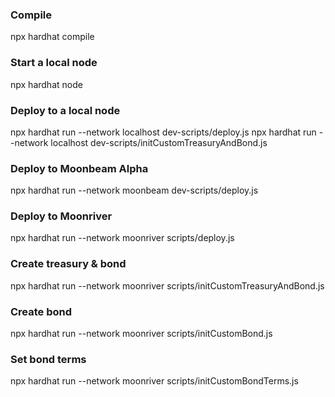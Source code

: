 ### Compile
npx hardhat compile

### Start a local node
npx hardhat node

### Deploy to a local node
npx hardhat run --network localhost dev-scripts/deploy.js
npx hardhat run --network localhost dev-scripts/initCustomTreasuryAndBond.js

### Deploy to Moonbeam Alpha
npx hardhat run --network moonbeam dev-scripts/deploy.js

### Deploy to Moonriver
npx hardhat run --network moonriver scripts/deploy.js

### Create treasury & bond
npx hardhat run --network moonriver scripts/initCustomTreasuryAndBond.js

### Create bond
npx hardhat run --network moonriver scripts/initCustomBond.js

### Set bond terms
npx hardhat run --network moonriver scripts/initCustomBondTerms.js